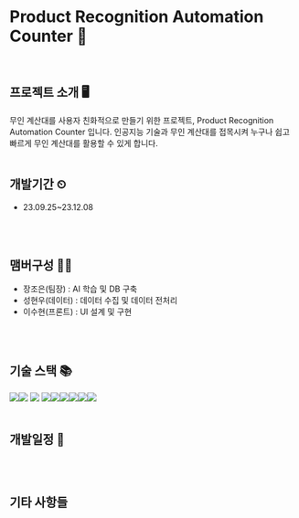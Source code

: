 # Product Recognition Automation Counter 🛒
<br>

## 프로젝트 소개 🖥

무인 계산대를 사용자 친화적으로 만들기 위한 프로젝트, Product Recognition Automation Counter 입니다. 인공지능 기술과 무인 계산대를 접목시켜 누구나 쉽고 빠르게 무인 계산대를 활용할 수 있게 합니다.
<br>
<br>

## 개발기간 ⏲

- 23.09.25~23.12.08
<br>
<br>

## 맴버구성 👨‍💻

- 장조은(팀장) : AI 학습 및 DB 구축
- 성현우(데이터) : 데이터 수집 및 데이터 전처리
- 이수현(프론트) :  UI 설계 및 구현
<br>
<br>
  
## 기술 스택 📚

<img src="https://img.shields.io/badge/python-3776AB?style=for-the-badge&logo=python&logoColor=white"><img src="https://img.shields.io/badge/html5-E34F26?style=for-the-badge&logo=html5&logoColor=white"> <img src="https://img.shields.io/badge/css-1572B6?style=for-the-badge&logo=css3&logoColor=white"> <img src="https://img.shields.io/badge/javascript-F7DF1E?style=for-the-badge&logo=javascript&logoColor=black"><img src="https://img.shields.io/badge/mysql-4479A1?style=for-the-badge&logo=mysql&logoColor=white"><img src="https://img.shields.io/badge/react-61DAFB?style=for-the-badge&logo=react&logoColor=black"><img src="https://img.shields.io/badge/flask-000000?style=for-the-badge&logo=flask&logoColor=white"><img src="https://img.shields.io/badge/github-181717?style=for-the-badge&logo=github&logoColor=white"><img src="https://img.shields.io/badge/git-F05032?style=for-the-badge&logo=git&logoColor=white">
<br>
<br>

## 개발일정 📅

<br>
<br>

## 기타 사항들
